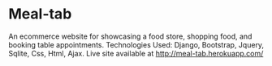 # Meal-tab
An ecommerce website for showcasing a food store, shopping food, and booking table appointments.  Technologies Used: Django, Bootstrap, Jquery, Sqlite, Css, Html, Ajax. Live site available at http://meal-tab.herokuapp.com/ 
